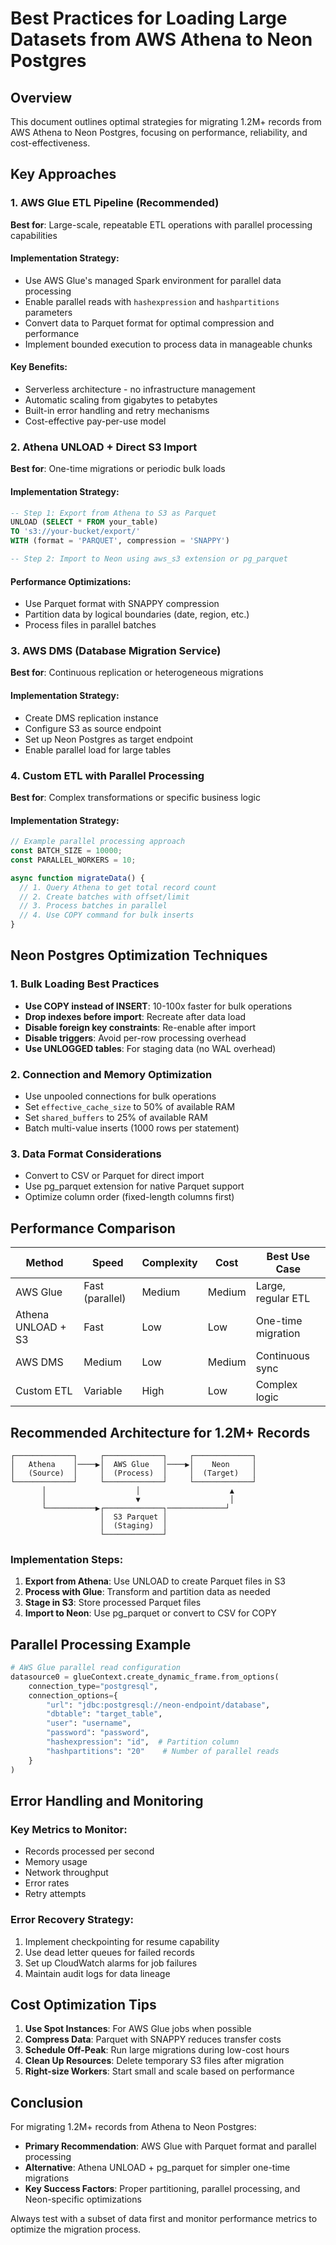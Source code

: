 # Best Practices for Loading Large Datasets from AWS Athena to Neon Postgres

## Overview
This document outlines optimal strategies for migrating 1.2M+ records from AWS Athena to Neon Postgres, focusing on performance, reliability, and cost-effectiveness.

## Key Approaches

### 1. AWS Glue ETL Pipeline (Recommended)
**Best for**: Large-scale, repeatable ETL operations with parallel processing capabilities

#### Implementation Strategy:
- Use AWS Glue's managed Spark environment for parallel data processing
- Enable parallel reads with `hashexpression` and `hashpartitions` parameters
- Convert data to Parquet format for optimal compression and performance
- Implement bounded execution to process data in manageable chunks

#### Key Benefits:
- Serverless architecture - no infrastructure management
- Automatic scaling from gigabytes to petabytes
- Built-in error handling and retry mechanisms
- Cost-effective pay-per-use model

### 2. Athena UNLOAD + Direct S3 Import
**Best for**: One-time migrations or periodic bulk loads

#### Implementation Strategy:
```sql
-- Step 1: Export from Athena to S3 as Parquet
UNLOAD (SELECT * FROM your_table)
TO 's3://your-bucket/export/'
WITH (format = 'PARQUET', compression = 'SNAPPY')

-- Step 2: Import to Neon using aws_s3 extension or pg_parquet
```

#### Performance Optimizations:
- Use Parquet format with SNAPPY compression
- Partition data by logical boundaries (date, region, etc.)
- Process files in parallel batches

### 3. AWS DMS (Database Migration Service)
**Best for**: Continuous replication or heterogeneous migrations

#### Implementation Strategy:
- Create DMS replication instance
- Configure S3 as source endpoint
- Set up Neon Postgres as target endpoint
- Enable parallel load for large tables

### 4. Custom ETL with Parallel Processing
**Best for**: Complex transformations or specific business logic

#### Implementation Strategy:
```typescript
// Example parallel processing approach
const BATCH_SIZE = 10000;
const PARALLEL_WORKERS = 10;

async function migrateData() {
  // 1. Query Athena to get total record count
  // 2. Create batches with offset/limit
  // 3. Process batches in parallel
  // 4. Use COPY command for bulk inserts
}
```

## Neon Postgres Optimization Techniques

### 1. Bulk Loading Best Practices
- **Use COPY instead of INSERT**: 10-100x faster for bulk operations
- **Drop indexes before import**: Recreate after data load
- **Disable foreign key constraints**: Re-enable after import
- **Disable triggers**: Avoid per-row processing overhead
- **Use UNLOGGED tables**: For staging data (no WAL overhead)

### 2. Connection and Memory Optimization
- Use unpooled connections for bulk operations
- Set `effective_cache_size` to 50% of available RAM
- Set `shared_buffers` to 25% of available RAM
- Batch multi-value inserts (1000 rows per statement)

### 3. Data Format Considerations
- Convert to CSV or Parquet for direct import
- Use pg_parquet extension for native Parquet support
- Optimize column order (fixed-length columns first)

## Performance Comparison

| Method | Speed | Complexity | Cost | Best Use Case |
|--------|-------|------------|------|---------------|
| AWS Glue | Fast (parallel) | Medium | Medium | Large, regular ETL |
| Athena UNLOAD + S3 | Fast | Low | Low | One-time migration |
| AWS DMS | Medium | Low | Medium | Continuous sync |
| Custom ETL | Variable | High | Low | Complex logic |

## Recommended Architecture for 1.2M+ Records

```
┌─────────────┐     ┌─────────────┐     ┌─────────────┐
│   Athena    │────▶│  AWS Glue   │────▶│    Neon     │
│   (Source)  │     │  (Process)  │     │  (Target)   │
└─────────────┘     └─────────────┘     └─────────────┘
       │                    │                    ▲
       │                    ▼                    │
       └───────────▶┌─────────────┐─────────────┘
                    │  S3 Parquet │
                    │  (Staging)  │
                    └─────────────┘
```

### Implementation Steps:
1. **Export from Athena**: Use UNLOAD to create Parquet files in S3
2. **Process with Glue**: Transform and partition data as needed
3. **Stage in S3**: Store processed Parquet files
4. **Import to Neon**: Use pg_parquet or convert to CSV for COPY

## Parallel Processing Example

```python
# AWS Glue parallel read configuration
datasource0 = glueContext.create_dynamic_frame.from_options(
    connection_type="postgresql",
    connection_options={
        "url": "jdbc:postgresql://neon-endpoint/database",
        "dbtable": "target_table",
        "user": "username",
        "password": "password",
        "hashexpression": "id",  # Partition column
        "hashpartitions": "20"    # Number of parallel reads
    }
)
```

## Error Handling and Monitoring

### Key Metrics to Monitor:
- Records processed per second
- Memory usage
- Network throughput
- Error rates
- Retry attempts

### Error Recovery Strategy:
1. Implement checkpointing for resume capability
2. Use dead letter queues for failed records
3. Set up CloudWatch alarms for job failures
4. Maintain audit logs for data lineage

## Cost Optimization Tips

1. **Use Spot Instances**: For AWS Glue jobs when possible
2. **Compress Data**: Parquet with SNAPPY reduces transfer costs
3. **Schedule Off-Peak**: Run large migrations during low-cost hours
4. **Clean Up Resources**: Delete temporary S3 files after migration
5. **Right-size Workers**: Start small and scale based on performance

## Conclusion

For migrating 1.2M+ records from Athena to Neon Postgres:
- **Primary Recommendation**: AWS Glue with Parquet format and parallel processing
- **Alternative**: Athena UNLOAD + pg_parquet for simpler one-time migrations
- **Key Success Factors**: Proper partitioning, parallel processing, and Neon-specific optimizations

Always test with a subset of data first and monitor performance metrics to optimize the migration process.
